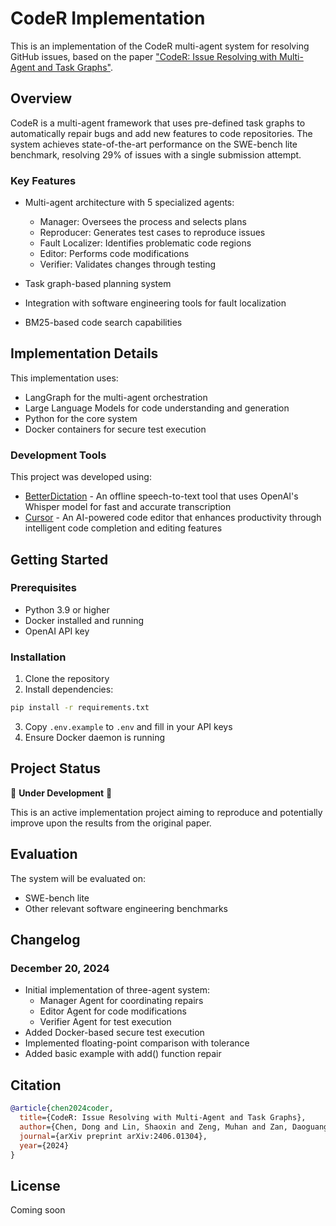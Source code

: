 # CodeR Implementation

This is an implementation of the CodeR multi-agent system for resolving GitHub issues, based on the paper ["CodeR: Issue Resolving with Multi-Agent and Task Graphs"](https://arxiv.org/html/2406.01304v2).

## Overview

CodeR is a multi-agent framework that uses pre-defined task graphs to automatically repair bugs and add new features to code repositories. The system achieves state-of-the-art performance on the SWE-bench lite benchmark, resolving 29% of issues with a single submission attempt.

### Key Features

- Multi-agent architecture with 5 specialized agents:
  - Manager: Oversees the process and selects plans
  - Reproducer: Generates test cases to reproduce issues
  - Fault Localizer: Identifies problematic code regions
  - Editor: Performs code modifications
  - Verifier: Validates changes through testing

- Task graph-based planning system
- Integration with software engineering tools for fault localization
- BM25-based code search capabilities

## Implementation Details

This implementation uses:
- LangGraph for the multi-agent orchestration
- Large Language Models for code understanding and generation
- Python for the core system
- Docker containers for secure test execution

### Development Tools

This project was developed using:
- [BetterDictation](https://betterdictation.com) - An offline speech-to-text tool that uses OpenAI's Whisper model for fast and accurate transcription
- [Cursor](https://www.cursor.com) - An AI-powered code editor that enhances productivity through intelligent code completion and editing features

## Getting Started

### Prerequisites
- Python 3.9 or higher
- Docker installed and running
- OpenAI API key

### Installation
1. Clone the repository
2. Install dependencies:
```bash
pip install -r requirements.txt
```
3. Copy `.env.example` to `.env` and fill in your API keys
4. Ensure Docker daemon is running

## Project Status

🚧 **Under Development** 🚧

This is an active implementation project aiming to reproduce and potentially improve upon the results from the original paper.

## Evaluation

The system will be evaluated on:
- SWE-bench lite
- Other relevant software engineering benchmarks

## Changelog

### December 20, 2024
- Initial implementation of three-agent system:
  - Manager Agent for coordinating repairs
  - Editor Agent for code modifications
  - Verifier Agent for test execution
- Added Docker-based secure test execution
- Implemented floating-point comparison with tolerance
- Added basic example with add() function repair

## Citation

```bibtex
@article{chen2024coder,
  title={CodeR: Issue Resolving with Multi-Agent and Task Graphs},
  author={Chen, Dong and Lin, Shaoxin and Zeng, Muhan and Zan, Daoguang and Wang, Jian-Gang and Cheshkov, Anton and Sun, Jun and Yu, Hao and Dong, Guoliang and Aliev, Artem and others},
  journal={arXiv preprint arXiv:2406.01304},
  year={2024}
}
```

## License

Coming soon